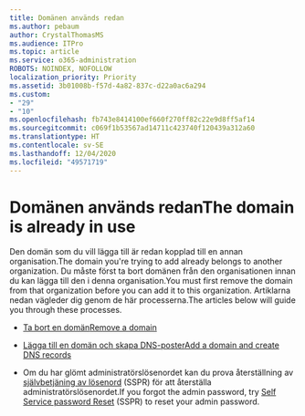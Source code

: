 ```yaml
---
title: Domänen används redan
ms.author: pebaum
author: CrystalThomasMS
ms.audience: ITPro
ms.topic: article
ms.service: o365-administration
ROBOTS: NOINDEX, NOFOLLOW
localization_priority: Priority
ms.assetid: 3b01008b-f57d-4a82-837c-d22a0ac6a294
ms.custom:
- "29"
- "10"
ms.openlocfilehash: fb743e8414100ef660f270ff82c22e9d8ff5af14
ms.sourcegitcommit: c069f1b53567ad14711c423740f120439a312a60
ms.translationtype: HT
ms.contentlocale: sv-SE
ms.lasthandoff: 12/04/2020
ms.locfileid: "49571719"
---
```

# <a name="the-domain-is-already-in-use"></a><span data-ttu-id="b4179-102">Domänen används redan</span><span class="sxs-lookup"><span data-stu-id="b4179-102">The domain is already in use</span></span>

<span data-ttu-id="b4179-103">Den domän som du vill lägga till är redan kopplad till en annan organisation.</span><span class="sxs-lookup"><span data-stu-id="b4179-103">The domain you're trying to add already belongs to another organization.</span></span> <span data-ttu-id="b4179-104">Du måste först ta bort domänen från den organisationen innan du kan lägga till den i denna organisation.</span><span class="sxs-lookup"><span data-stu-id="b4179-104">You must first remove the domain from that organization before you can add it to this organization.</span></span> <span data-ttu-id="b4179-105">Artiklarna nedan vägleder dig genom de här processerna.</span><span class="sxs-lookup"><span data-stu-id="b4179-105">The articles below will guide you through these processes.</span></span>
  
- [<span data-ttu-id="b4179-106">Ta bort en domän</span><span class="sxs-lookup"><span data-stu-id="b4179-106">Remove a domain</span></span>](https://docs.microsoft.com/microsoft-365/admin/get-help-with-domains/remove-a-domain)

- [<span data-ttu-id="b4179-107">Lägga till en domän och skapa DNS-poster</span><span class="sxs-lookup"><span data-stu-id="b4179-107">Add a domain and create DNS records</span></span>](https://docs.microsoft.com/microsoft-365/admin/get-help-with-domains/create-dns-records-at-any-dns-hosting-provider)

- <span data-ttu-id="b4179-108">Om du har glömt administratörslösenordet kan du prova återställning av[ självbetjäning av lösenord](https://passwordreset.microsoftonline.com/) (SSPR) för att återställa administratörslösenordet.</span><span class="sxs-lookup"><span data-stu-id="b4179-108">If you forgot the admin password, try [Self Service password Reset](https://passwordreset.microsoftonline.com/) (SSPR) to reset your admin password.</span></span>
